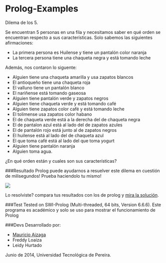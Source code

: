 Prolog-Examples
===============

Dilema de los 5.

Se encuentran 5 personas en una fila y necesitamos saber en qué orden se encuentran respecto a sus características. Solo sabemos las siguientes afirmaciones:

* La primera persona es Huilense y tiene un pantalón color naranja
* La tercera persona tiene una chaqueta negra y está tomando leche

Además, nos contaron lo siguente:
* Alguien tiene una chaqueta amarilla y usa zapatos blancos
* El antioqueño tiene una chaqueta roja
* El valluno tiene un pantalón blanco
* El nariñense está tomando gaseosa
* Alguien tiene pantalón verde y zapatos negros
* Alguien tiene chaqueta verde y está tomando café
* Alguien tiene zapatos color café y está tomando leche
* El tolimense usa zapatos color habano
* El de chaqueta verde está a la derecha del de chaqueta negra
* El de pantalon azul está al lado del de zapatos azules
* El de pantalón rojo está junto al de zapatos negros
* El huilense está al lado del de chaqueta azul
* El que toma café está al lado del que toma yogurt
* Alguien tiene pantalón naranja
* Alguien toma agua.

¿En qué orden están y cuales son sus características?

###Resultado
Prolog puede ayudarnos a resuelver este dilema en cuestión de milisegundos! Prueba haciendolo tu mismo!

<img src="https://github.com/MaoAiz/Prolog-Examples/tree/master/Dilema/img/dilemadelos5-sinresolver.png">

Lo resolviste? compara tus resultados con los de prolog y [mira la solución](https://github.com/MaoAiz/Prolog-Examples/tree/master/Dilema/img/dilemadelos5.png).


###Test
Tested on SWI-Prolog (Multi-threaded, 64 bits, Version 6.6.6).
Este programa es académico y solo se uso para mostrar el funcionamiento de Prolog

###Devs
Desarrollado por:

* [Mauricio Aizaga](http://github.com/MaoAiz)
* Freddy Loaiza
* Leidy Hurtado

Junio de 2014, Universidad Tecnológica de Pereira.
